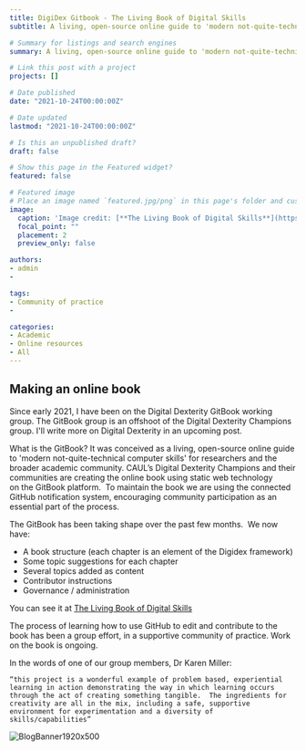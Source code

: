 ```yaml
---
title: DigiDex Gitbook - The Living Book of Digital Skills
subtitle: A living, open-source online guide to 'modern not-quite-technical computer skills' for researchers and the broader academic community.

# Summary for listings and search engines
summary: A living, open-source online guide to 'modern not-quite-technical computer skills' for researchers and the broader academic community.

# Link this post with a project
projects: []

# Date published
date: "2021-10-24T00:00:00Z"

# Date updated
lastmod: "2021-10-24T00:00:00Z"

# Is this an unpublished draft?
draft: false

# Show this page in the Featured widget?
featured: false

# Featured image
# Place an image named `featured.jpg/png` in this page's folder and customize its options here.
image:
  caption: 'Image credit: [**The Living Book of Digital Skills**](https://app.gitbook.com/@aarnet/s/digital-skills-gitbook-1/)'
  focal_point: ""
  placement: 2
  preview_only: false

authors:
- admin
-

tags:
- Community of practice
- 

categories:
- Academic
- Online resources
- All
---
```


## Making an online book

Since early 2021, I have been on the Digital Dexterity GitBook working group. The GitBook group is an offshoot of the Digital Dexterity Champions group. I'll write more on Digital Dexterity in an upcoming post.

What is the GitBook? It was conceived as a living, open-source online guide to 'modern not-quite-technical computer skills' for researchers and the broader academic community.
CAUL’s Digital Dexterity Champions and their communities are creating the online book using static web technology on the GitBook platform. 
To maintain the book we are using the connected GitHub notification system, encouraging community participation as an essential part of the process.

The GitBook has been taking shape over the past few months.  We now have:

- A book structure (each chapter is an element of the Digidex framework) 
- Some topic suggestions for each chapter
- Several topics added as content
- Contributor instructions 
- Governance / administration 

You can see it at [The Living Book of Digital Skills](https://app.gitbook.com/@aarnet/s/digital-skills-gitbook-1/)

The process of learning how to use GitHub to edit and contribute to the book has been a group effort, in a supportive community of practice.
Work on the book is ongoing. 

In the words of one of our group members, Dr Karen Miller:
```
“this project is a wonderful example of problem based, experiential learning in action demonstrating the way in which learning occurs through the act of creating something tangible.  The ingredients for creativity are all in the mix, including a safe, supportive environment for experimentation and a diversity of skills/capabilities”
```
![BlogBanner1920x500](https://user-images.githubusercontent.com/92902219/138574556-7a80ab45-32fd-4724-899d-b5d676665306.jpg)



